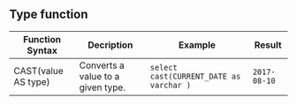 ## Type function

| Function Syntax     | Decription                        | Example                                  | Result           |
| ------------------- | --------------------------------- | ---------------------------------------- | ---------------- |
| CAST(value AS type) | Converts a value to a given type. | ```select cast(CURRENT_DATE as varchar )``` | ```2017-08-10``` |